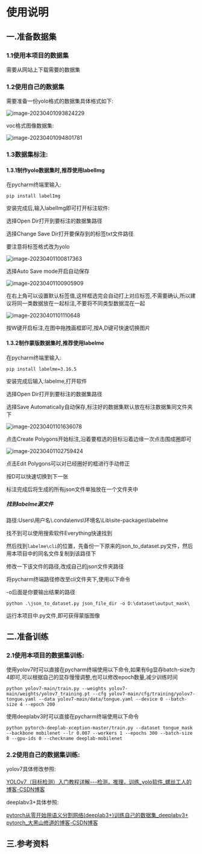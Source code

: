 # 使用说明

## 一.准备数据集

### 1.1使用本项目的数据集

需要从网站上下载需要的数据集

### 1.2使用自己的数据集

需要准备一份yolo格式的数据集具体格式如下:

![image-20230401093824229](C:/Users/Administrator/AppData/Roaming/Typora/typora-user-images/image-20230401093824229.png)

voc格式图像数据集:

![image-20230401094801781](C:/Users/Administrator/AppData/Roaming/Typora/typora-user-images/image-20230401094801781.png)

### 1.3数据集标注:

#### 1.3.1制作yolo数据集时,推荐使用labelImg

在pycharm终端里输入:

`pip install labelImg`  

安装完成后,输入labelImg即可打开标注软件:

选择Open Dir打开到要标注的数据集路径

选择Change Save Dir打开要保存到的标签txt文件路径

要注意将标签格式改为yolo

![image-20230401100817363](C:/Users/Administrator/AppData/Roaming/Typora/typora-user-images/image-20230401100817363.png)

选择Auto Save mode开启自动保存

![image-20230401100905909](C:/Users/Administrator/AppData/Roaming/Typora/typora-user-images/image-20230401100905909.png)

在右上角可以设置默认标签值,这样框选完会自动打上对应标签,不需要确认,所以建议将同一类数据放在一起标注,不要将不同类型数据混在一起

![image-20230401101110648](C:/Users/Administrator/AppData/Roaming/Typora/typora-user-images/image-20230401101110648.png)

按W键开启标注,在图中拖拽画框即可,按A,D键可快速切换图片

#### 1.3.2制作蒙版数据集时,推荐使用labelme

在pycharm终端里输入:

`pip install labelme=3.16.5`

安装完成后输入:labelme,打开软件

选择Open Dir打开到要标注的数据集路径

选择Save Automatically自动保存,标注好的数据集默认放在标注数据集同文件夹下

![image-20230401101636078](C:/Users/Administrator/AppData/Roaming/Typora/typora-user-images/image-20230401101636078.png)

点击Create Polygons开始标注,沿着要框选的目标沿着边缘一次点击围成圈即可

![image-20230401102759424](C:/Users/Administrator/AppData/Roaming/Typora/typora-user-images/image-20230401102759424.png)

点击Edit Polygons可以对已经圈好的框进行手动修正

按D可以快速切换到下一张

标注完成后将生成的所有json文件单独放在一个文件夹中

##### 找到labelme源文件

路径:Users\用户名\\.conda\envs\环境名\Lib\site-packages\labelme

找不到可以使用搜索软件Everything快速找到

然后找到`labelme\cli`的位置，先备份一下原来的json_to_dataset.py文件，然后用本项目中的同名文件复制到该路径下

修改一下该文件的路径,改成自己的json文件夹路径

将pycharm终端路径修改至cli文件夹下,使用以下命令

-o后面是你要输出结果的路径

`python .\json_to_dataset.py json_file_dir -o D:\dataset\output_mask\`

运行本项目中.py文件,即可获得蒙版图像

## 二.准备训练

### 2.1使用本项目的数据集训练:

使用yolov7时可以直接在pycharm终端使用以下命令,如果有6g显存batch-size为4即可,可以根据自己的显存慢慢调整,也可以修改epoch数量,减少训练时间

`python yolov7-main/train.py --weights yolov7-main/weights/yolov7_training.pt --cfg yolov7-main/cfg/training/yolov7-tongue.yaml --data yolov7-main/data/tongue.yaml --device 0 --batch-size 4 --epoch 200`

使用deeplabv3时可以直接在pycharm终端使用以下命令

`python pytorch-deeplab-xception-master/train.py --dataset tongue_mask --backbone mobilenet --lr 0.007 --workers 1 --epochs 300 --batch-size 8 --gpu-ids 0 --checkname deeplab-mobilenet`

### 2.2使用自己的数据集训练:

yolov7具体修改参照:

[YOLOv7（目标检测）入门教程详解---检测，推理，训练_yolo软件_螺丝工人的博客-CSDN博客](https://blog.csdn.net/weixin_64524066/article/details/126845366?ops_request_misc=%7B%22request%5Fid%22%3A%22167685328616782428675333%22%2C%22scm%22%3A%2220140713.130102334..%22%7D&request_id=167685328616782428675333&biz_id=0&utm_medium=distribute.pc_search_result.none-task-blog-2~all~top_positive~default-1-126845366-null-null.142^v73^control,201^v4^add_ask,239^v2^insert_chatgpt&utm_term=yolov7&spm=1018.2226.3001.4187)

deeplabv3+具体参照:

[pytorch从零开始用语义分割网络(deeplab3+)训练自己的数据集_deeplabv3+ pytorch_大黑山修道的博客-CSDN博客](https://blog.csdn.net/sazass/article/details/127262441?ops_request_misc=%7B%22request%5Fid%22%3A%22168031645616800186568965%22%2C%22scm%22%3A%2220140713.130102334..%22%7D&request_id=168031645616800186568965&biz_id=0&utm_medium=distribute.pc_search_result.none-task-blog-2~all~top_click~default-2-127262441-null-null.142^v80^wechat_v2,201^v4^add_ask,239^v2^insert_chatgpt&utm_term=deeplabv3训练自己数据集&spm=1018.2226.3001.4187)

## 三.参考资料
